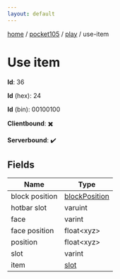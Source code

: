 ```yaml
---
layout: default
---
```


[home](/)  /  [pocket105](/protocol/pocket105)  /  [play](/protocol/pocket105/play)  /  use-item

# Use item

**Id**: 36

**Id** (hex): 24

**Id** (bin): 00100100

**Clientbound**: ✖️

**Serverbound**: ✔️

## Fields

Name | Type
---|---
block position | [blockPosition](/protocol/pocket105/types/block-position)
hotbar slot | varuint
face | varint
face position | float&lt;xyz&gt;
position | float&lt;xyz&gt;
slot | varint
item | [slot](/protocol/pocket105/types/slot)

